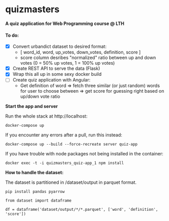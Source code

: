 # quizmasters
**A quiz application for Web Programming course @ LTH**

#### To do:
- [x] Convert urbandict dataset to desired format:
  - [ word_id, word, up_votes, down_votes, definition, score ]
  - score column desribes "normalized" ratio between up and down votes (0 = 50% up votes, 1 = 100% up votes)
- [x] Create REST API to serve the data (Flask)
- [x] Wrap this all up in some sexy docker build
- [ ] Create quiz application with Angular:
  - Get definition of word => fetch three similar (or just random) words for user to choose between => get score for guessing right based on up/down vote ratio

**Start the app and server**

Run the whole stack at http://localhost:

`docker-compose up`

If you encounter any errors after a pull, run this instead:

`docker-compose up --build --force-recreate server quiz-app`

If you have trouble with node packages not being installed in the container:

`docker exec -t -i quizmasters_quiz-app_1 npm install`


**How to handle the dataset:**

The dataset is partitioned in /dataset/output in parquet format.

`pip install pandas pyarrow`

```
from dataset import dataframe

df = dataframe('dataset/output/*/*.parquet', ['word', 'definition', 'score'])
```

